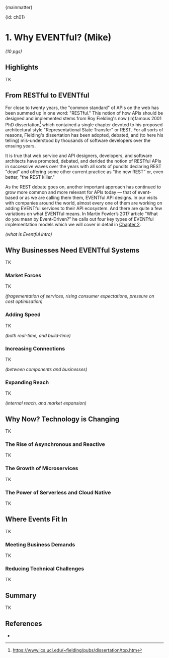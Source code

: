 {mainmatter}

{id: ch01}
# 1. Why EVENTful? (Mike)

*(10 pgs)*

## Highlights
TK

## From RESTful to EVENTful 
For close to twenty years, the "common standard" of APIs on the web has been summed up in one word: "RESTful." This notion of how APIs should be designed and implemented stems from Roy Fielding's now (in)famous 2001 PhD dissertation[^ch01-fielding] which contained a single chapter devoted to his proposed architectural style "Representational State Transfer" or REST. For all sorts of reasons, Fielding's dissertation has been adopted, debated, and (to here his telling) mis-understood by thousands of software developers over the ensuing years. 

It is true that web service and API designers, developers, and software architects have promoted, debated, and derided the notion of RESTful APIs in successive waves over the years with all sorts of pundits declaring REST "dead" and offering some other current practice as “the new REST” or, even better, "the REST killer."  

As the REST debate goes on, another important approach has continued to grow more common and more relevant for APIs today — that of event-based or as we are calling them them, EVENTful API designs. In our visits with companies around the world, almost every one of them are working on adding EVENTful services to their API ecosystem. And there are quite a few variations on what EVENTful means. In Martin Fowler’s 2017 article “What do you mean by Event-Driven?” he calls out four key types of EVENTful implementation models which we will cover in detail in [Chapter 2](#ch02-eventful).


*(what is Eventful intro)*

## Why Businesses Need EVENTful Systems
TK

### Market Forces 
TK

*(fragementation of services, rising consumer expectations, pressure on cost optimisation)*

### Adding Speed 
TK

*(both real-time, and build-time)*

### Increasing Connections 
TK

*(between components and businesses)*

### Expanding Reach 
TK

*(internal reach, and market expansion)*

## Why Now? Technology is Changing
TK

### The Rise of Asynchronous and Reactive 
TK

### The Growth of Microservices 
TK

### The Power of Serverless and Cloud Native
TK

## Where Events Fit In
TK

### Meeting Business Demands
TK

### Reducing Technical Challenges
TK

## Summary
TK

## References

 * [^ch01-fielding]: <https://www.ics.uci.edu/~fielding/pubs/dissertation/top.htm>



